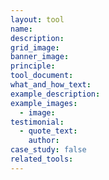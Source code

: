 ```yaml
---
layout: tool
name:
description:
grid_image:
banner_image:
principle:
tool_document:
what_and_how_text:
example_description:
example_images:
  - image:
testimonial:
  - quote_text:
    author:    
case_study: false
related_tools:
---
```

